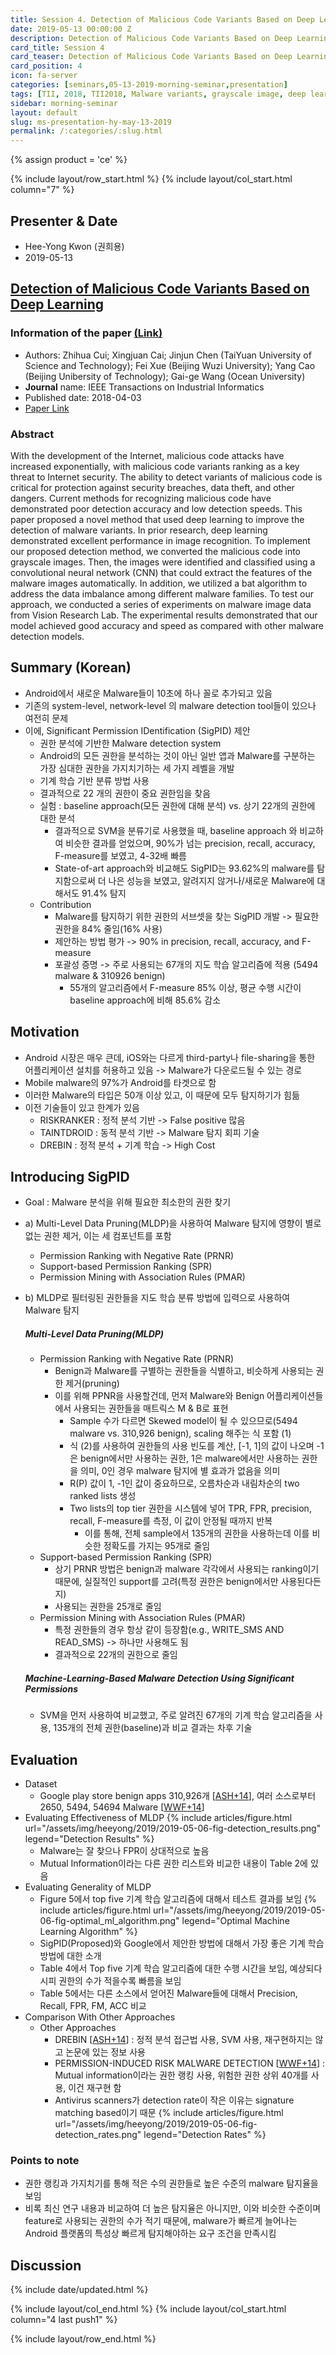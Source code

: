```yaml
---
title: Session 4. Detection of Malicious Code Variants Based on Deep Learning
date: 2019-05-13 00:00:00 Z
description: Detection of Malicious Code Variants Based on Deep Learning
card_title: Session 4
card_teaser: Detection of Malicious Code Variants Based on Deep Learning
card_position: 4
icon: fa-server
categories: [seminars,05-13-2019-morning-seminar,presentation]
tags: [TII, 2018, TII2018, Malware variants, grayscale image, deep learning, convolution neural network, bat algorithm]
sidebar: morning-seminar
layout: default
slug: ms-presentation-hy-may-13-2019
permalink: /:categories/:slug.html
---
```


{% assign product = 'ce' %}

{% include layout/row_start.html %}
{% include layout/col_start.html column="7" %}

## Presenter & Date
+ Hee-Yong Kwon (권희용)
+ 2019-05-13

## [Detection of Malicious Code Variants Based on Deep Learning](https://inhaucs.github.io/seminars/05-13-2019-morning-seminar/presentation/ms-presentation-hy-may-13-2019.html)

### Information of the paper [(Link)](https://ieeexplore.ieee.org/abstract/document/8330042)
+ Authors: Zhihua Cui; Xingjuan Cai; Jinjun Chen (TaiYuan University of Science and Technology); Fei Xue (Beijing Wuzi University); Yang Cao (Beijing Unibersity of Technology); Gai-ge Wang (Ocean University)
+ **Journal** name: IEEE Transactions on Industrial Informatics
+ Published date: 2018-04-03
+ [Paper Link](https://ieeexplore.ieee.org/stamp/stamp.jsp?tp=&arnumber=8330042)


### Abstract
With the development of the Internet, malicious code attacks have increased exponentially, with malicious code variants ranking as a key threat to Internet security. The ability to detect variants of malicious code is critical for protection against security breaches, data theft, and other dangers. Current methods for recognizing malicious code have demonstrated poor detection accuracy and low detection speeds. This paper proposed a novel method that used deep learning to improve the detection of malware variants. In prior research, deep learning demonstrated excellent performance in image recognition. To implement our proposed detection method, we converted the malicious code into grayscale images. Then, the images were identified and classified using a convolutional neural network (CNN) that could extract the features of the malware images automatically. In addition, we utilized a bat algorithm to address the data imbalance among different malware families. To test our approach, we conducted a series of experiments on malware image data from Vision Research Lab. The experimental results demonstrated that our model achieved good accuracy and speed as compared with other malware detection models.


## Summary (Korean)
+ Android에서 새로운 Malware들이 10초에 하나 꼴로 추가되고 있음
+ 기존의 system-level, network-level 의 malware detection tool들이 있으나 여전히 문제
+ 이에, Significant Permission IDentification (SigPID) 제안
  + 권한 분석에 기반한 Malware detection system
  + Android의 모든 권한을 분석하는 것이 아닌 일반 앱과 Malware를 구분하는 가장 심대한 권한을 가지치기하는 세 가지 레벨을 개발
  + 기계 학습 기반 분류 방법 사용
  + 결과적으로 22 개의 권한이 중요 권한임을 찾음
  + 실험 : baseline approach(모든 권한에 대해 분석) vs. 상기 22개의 권한에 대한 분석
    + 결과적으로 SVM을 분류기로 사용했을 때, baseline approach 와 비교하여 비슷한 결과를 얻었으며, 90%가 넘는 precision, recall, accuracy, F-measure를 보였고, 4-32배 빠름
    + State-of-art approach와 비교해도 SigPID는 93.62%의 malware를 탐지함으로써 더 나은 성능을 보였고, 알려지지 않거나/새로운 Malware에 대해서도 91.4% 탐지
  + Contribution
    + Malware를 탐지하기 위한 권한의 서브셋을 찾는 SigPID 개발 -> 필요한 권한을 84% 줄임(16% 사용)
    + 제안하는 방법 평가 -> 90% in precision, recall, accuracy, and F-measure
    + 포괄성 증명 -> 주로 사용되는 67개의 지도 학습 알고리즘에 적용 (5494 malware & 310926 benign)
      + 55개의 알고리즘에서 F-measure 85% 이상, 평균 수행 시간이 baseline approach에 비해 85.6% 감소


## Motivation
+ Android 시장은 매우 큰데, iOS와는 다르게 third-party나 file-sharing을 통한 어플리케이션 설치를 허용하고 있음 -> Malware가 다운로드될 수 있는 경로
+ Mobile malware의 97%가 Android를 타겟으로 함
+ 이러한 Malware의 타입은 50개 이상 있고, 이 때문에 모두 탐지하기가 힘듦
+ 이전 기술들이 있고 한계가 있음
  + RISKRANKER : 정적 분석 기반 -> False positive 많음
  + TAINTDROID : 동적 분석 기반 -> Malware 탐지 회피 기술
  + DREBIN : 정적 분석 + 기계 학습 -> High Cost


## Introducing SigPID
+ Goal : Malware 분석을 위해 필요한 최소한의 권한 찾기
+ a) Multi-Level Data Pruning(MLDP)을 사용하여 Malware 탐지에 영향이 별로 없는 권한 제거, 이는 세 컴포넌트를 포함
  + Permission Ranking with Negative Rate (PRNR)
  + Support-based Permission Ranking (SPR)
  + Permission Mining with Association Rules (PMAR)
+ b) MLDP로 필터링된 권한들을 지도 학습 분류 방법에 입력으로 사용하여 Malware 탐지

  ##### Multi-Level Data Pruning(MLDP)
  + Permission Ranking with Negative Rate (PRNR)
    + Benign과 Malware를 구별하는 권한들을 식별하고, 비슷하게 사용되는 권한 제거(pruning)
    + 이를 위해 PPNR을 사용할건데, 먼저 Malware와 Benign 어플리케이션들에서 사용되는 권한들을 매트릭스 M & B로 표현
      + Sample 수가 다르면 Skewed model이 될 수 있으므로(5494 malware vs. 310,926 benign), scaling 해주는 식 포함 (1)
      + 식 (2)를 사용하여 권한들의 사용 빈도를 계산, [-1, 1]의 값이 나오며 -1은 benign에서만 사용하는 권한, 1은 malware에서만 사용하는 권한을 의미, 0인 경우 malware 탐지에 별 효과가 없음을 의미
      + R(P) 값이 1, -1인 값이 중요하므로, 오름차순과 내림차순의 two ranked lists 생성
      + Two lists의 top tier 권한을 시스템에 넣어 TPR, FPR, precision, recall, F-measure를 측정, 이 값이 안정될 때까지 반복
        + 이를 통해, 전체 sample에서 135개의 권한을 사용하는데 이를 비슷한 정확도를 가지는 95개로 줄임
  + Support-based Permission Ranking (SPR)
    + 상기 PRNR 방법은 benign과 malware 각각에서 사용되는 ranking이기 때문에, 실질적인 support를 고려(특정 권한은 benign에서만 사용된다든지)
    + 사용되는 권한을 25개로 줄임
  + Permission Mining with Association Rules (PMAR)
    + 특정 권한들의 경우 항상 같이 등장함(e.g., WRITE_SMS AND READ_SMS) -> 하나만 사용해도 됨
    + 결과적으로 22개의 권한으로 줄임

  ##### Machine-Learning-Based Malware Detection Using Significant Permissions
  + SVM을 먼저 사용하여 비교했고, 주로 알려진 67개의 기계 학습 알고리즘을 사용, 135개의 전체 권한(baseline)과 비교 결과는 차후 기술


## Evaluation
+ Dataset
  + Google play store benign apps 310,926개 [[ASH+14]], 여러 소스로부터 2650, 5494, 54694 Malware [[WWF+14]]
+ Evaluating Effectiveness of MLDP
{% include articles/figure.html url="/assets/img/heeyong/2019/2019-05-06-fig-detection_results.png" legend="Detection Results" %}
  + Malware는 잘 찾으나 FPR이 상대적으로 높음
  + Mutual Information이라는 다른 권한 리스트와 비교한 내용이 Table 2에 있음
+ Evaluating Generality of MLDP
  + Figure 5에서 top five 기계 학습 알고리즘에 대해서 테스트 결과를 보임
  {% include articles/figure.html url="/assets/img/heeyong/2019/2019-05-06-fig-optimal_ml_algorithm.png" legend="Optimal Machine Learning Algorithm" %}
  + SigPID(Proposed)와 Google에서 제안한 방법에 대해서 가장 좋은 기계 학습 방법에 대한 소개
  + Table 4에서 Top five 기계 학습 알고리즘에 대한 수행 시간을 보임, 예상되다시피 권한의 수가 적을수록 빠름을 보임
  + Table 5에서는 다른 소스에서 얻어진 Malware들에 대해서 Precision, Recall, FPR, FM, ACC 비교
+ Comparison With Other Approaches
  + Other Approaches
    + DREBIN [[ASH+14]] : 정적 분석 접근법 사용, SVM 사용, 재구현하지는 않고 논문에 있는 정보 사용
    + PERMISSION-INDUCED RISK MALWARE DETECTION [[WWF+14]] : Mutual information이라는 권한 랭킹 사용, 위험한 권한 상위 40개를 사용, 이건 재구현 함
    + Antivirus scanners가 detection rate이 작은 이유는 signature matching based이기 때문
{% include articles/figure.html url="/assets/img/heeyong/2019/2019-05-06-fig-detection_rates.png" legend="Detection Rates" %}


### Points to note
+ 권한 랭킹과 가지치기를 통해 적은 수의 권한들로 높은 수준의 malware 탐지율을 보임
+ 비록 최신 연구 내용과 비교하여 더 높은 탐지율은 아니지만, 이와 비슷한 수준이며 feature로 사용되는 권한의 수가 적기 때문에, malware가 빠르게 늘어나는 Android 플랫폼의 특성상 빠르게 탐지해야하는 요구 조건을 만족시킴



## Discussion

[ASH+14]: <https://www.researchgate.net/profile/Hugo_Gascon/publication/264785935_DREBIN_Effective_and_Explainable_Detection_of_Android_Malware_in_Your_Pocket/links/53efd0020cf26b9b7dcdf395.pdf> "D. Arp, M. Spreitzenbarth, M. H¨ubner, H. Gascon, K. Rieck, and C. Siemens, “DREBIN: Effective and explainable detection of android malware in your pocket,” presented at Annu. Symp. Netw. Distrib. Syst. Security, 2014."
[WWF+14]: <https://ieeexplore.ieee.org/abstract/document/6891250> "W. Wang, X. Wang, D. Feng, J. Liu, Z. Han, and X. Zhang, “Exploring permission-induced risk in android applications for malicious application detection,” IEEE Trans. Inf. Forensics Security, vol. 9, no. 11, pp. 1869–1882, Nov. 2014."


{% include date/updated.html %}

{% include layout/col_end.html %}
{% include layout/col_start.html column="4 last push1" %}

{% include layout/row_end.html %}
